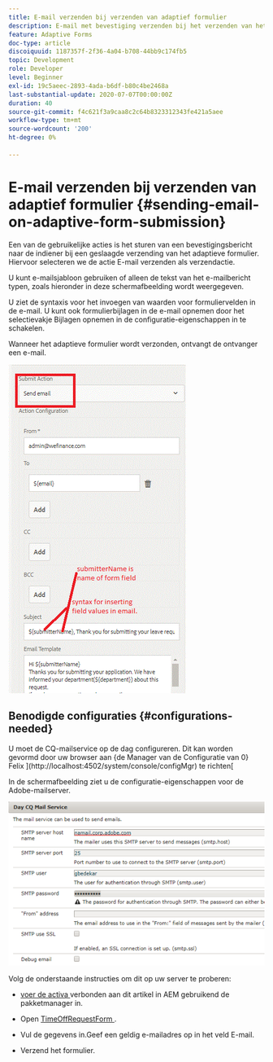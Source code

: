 ```yaml
---
title: E-mail verzenden bij verzenden van adaptief formulier
description: E-mail met bevestiging verzenden bij het verzenden van het adaptieve formulier met het onderdeel E-mail verzenden
feature: Adaptive Forms
doc-type: article
discoiquuid: 1187357f-2f36-4a04-b708-44bb9c174fb5
topic: Development
role: Developer
level: Beginner
exl-id: 19c5aeec-2893-4ada-b6df-b80c4be2468a
last-substantial-update: 2020-07-07T00:00:00Z
duration: 40
source-git-commit: f4c621f3a9caa8c2c64b8323312343fe421a5aee
workflow-type: tm+mt
source-wordcount: '200'
ht-degree: 0%

---
```


# E-mail verzenden bij verzenden van adaptief formulier {#sending-email-on-adaptive-form-submission}

Een van de gebruikelijke acties is het sturen van een bevestigingsbericht naar de indiener bij een geslaagde verzending van het adaptieve formulier. Hiervoor selecteren we de actie E-mail verzenden als verzendactie.

U kunt e-mailsjabloon gebruiken of alleen de tekst van het e-mailbericht typen, zoals hieronder in deze schermafbeelding wordt weergegeven.

U ziet de syntaxis voor het invoegen van waarden voor formuliervelden in de e-mail. U kunt ook formulierbijlagen in de e-mail opnemen door het selectievakje Bijlagen opnemen in de configuratie-eigenschappen in te schakelen.

Wanneer het adaptieve formulier wordt verzonden, ontvangt de ontvanger een e-mail.

![ SendEmail ](assets/sendemailaction.gif)

## Benodigde configuraties {#configurations-needed}

U moet de CQ-mailservice op de dag configureren. Dit kan worden gevormd door uw browser aan {de Manager van de Configuratie van 0} Felix ](http://localhost:4502/system/console/configMgr) te richten[

In de schermafbeelding ziet u de configuratie-eigenschappen voor de Adobe-mailserver.

![ mailservice ](assets/mailservice.png)

Volg de onderstaande instructies om dit op uw server te proberen:

* [ voer de activa ](assets/timeoffrequest.zip) verbonden aan dit artikel in AEM gebruikend de pakketmanager in.

* Open [ TimeOffRequestForm ](http://localhost:4502/content/dam/formsanddocuments/helpx/timeoffrequestform/jcr:content?wcmmode=disabled).

* Vul de gegevens in.Geef een geldig e-mailadres op in het veld E-mail.

* Verzend het formulier.
